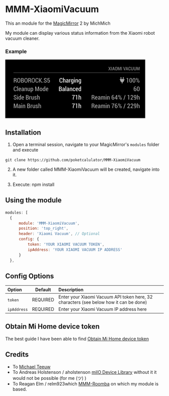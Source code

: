 # MMM-XiaomiVacuum
This an module for the [MagicMirror](https://github.com/MichMich/MagicMirror) 2 by MichMich

My module can display various status information from the Xiaomi robot vacuum cleaner.

### Example
![image](https://github.com/poketcalulator/MMM-XiaomiVacuum/blob/master/image/MMM-XiaomiVacuum.png)

## Installation
1. Open a terminal session, navigate to your MagicMirror's `modules` folder and execute

`git clone https://github.com/poketcalulator/MMM-XiaomiVacuum`

2. A new folder called MMM-XiaomiVacuum will be created, navigate into it.

3. Execute: npm install


## Using the module
````javascript
modules: [
  {
      module: 'MMM-XiaomiVacuum',
      position: 'top_right',
      header: 'Xiaomi Vacuum', // Optional
      config: {
          token: 'YOUR XIAOMI VACUUM TOKEN',
          ipAddress: 'YOUR XIAOMI VACUUM IP ADDRESS'
      }
  },    
````

## Config Options

|Option|Default|Description|
|:---|:---:|:---|
|`token`|REQUIRED|Enter your Xiaomi Vacuum API token here, 32 characters (see below how it can be done)|
|`ipAddress`|REQUIRED|Enter your Xiaomi Vacuum IP address here|


## Obtain Mi Home device token
The best guide I have been able to find
[Obtain Mi Home device token](https://github.com/jghaanstra/com.xiaomi-miio/blob/master/docs/obtain_token.md)


## Credits
- To [Michael Teeuw](https://magicmirror.builders)
- To Andreas Holstenson / aholstenson [miIO Device Library](https://github.com/aholstenson/miio) without it it would not be possible (for me (ツ) )
- To Reagan Elm / relm923which [MMM-Roomba](https://github.com/relm923/MMM-Roomba) on which my module is based.
